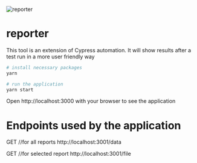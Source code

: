 
![reporter](https://user-images.githubusercontent.com/41780000/207290965-079eca6c-1dfc-4e80-ae1f-431b24171045.png)

# reporter
This tool is an extension of Cypress automation. 
It will show results after a test run in a more user friendly way


```bash
# install necessary packages
yarn

# run the application
yarn start
```

Open http://localhost:3000 with your browser to see the application

# Endpoints used by the application

GET //for all reports
http://localhost:3001/data

GET //for selected report
http://localhost:3001/file
